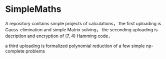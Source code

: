 # SimpleMaths
A repository contains simple projects of calculations，
the first uploading is Gauss-elimination and simple Matrix solving，
the seconding uploading is decription and encryption of (7, 4) Hamming code，

a third uploading is formalized polynomial reduction of a few simple np-complete problems
